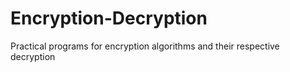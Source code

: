 # Encryption-Decryption
Practical programs for encryption algorithms and their respective decryption
